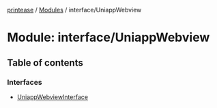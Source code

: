 [printease](../README.md) / [Modules](../modules.md) / interface/UniappWebview

# Module: interface/UniappWebview

## Table of contents

### Interfaces

- [UniappWebviewInterface](../interfaces/interface_UniappWebview.UniappWebviewInterface.md)

